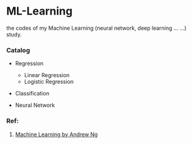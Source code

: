 # ML-Learning

the codes of my Machine Learning (neural network, deep learning ... ...) study.

### Catalog
* Regression
	* Linear Regression
	* Logistic Regression

* Classification

* Neural Network

### Ref:

1. [Machine Learning by Andrew Ng](https://www.coursera.org/learn/machine-learning/home/welcome)